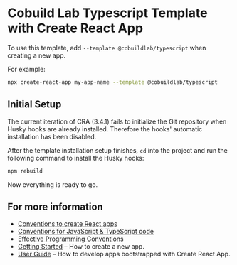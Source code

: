 # Cobuild Lab Typescript Template with Create React App

To use this template, add `--template @cobuildlab/typescript` when creating a new app.

For example:

```bash
npx create-react-app my-app-name --template @cobuildlab/typescript
```

## Initial Setup

The current iteration of CRA (3.4.1) fails to initialize the Git repository when Husky hooks are already installed.
Therefore the hooks' automatic installation has been disabled.

After the template installation setup finishes, `cd` into the project and run the following command to install the Husky hooks:

```bash
npm rebuild
```

Now everything is ready to go.

## For more information

- [Conventions to create React apps](https://cobuildlab.com/development-blog/conventions-to-create-a-react-application)
- [Conventions for JavaScript & TypeScript code](https://cobuildlab.com/development-blog/conventions-for-javascript-typescript-source-code)
- [Effective Programming Conventions](https://cobuildlab.com/development-blog/effective-programming-at-cobuildlab)
- [Getting Started](https://create-react-app.dev/docs/getting-started) – How to create a new app.
- [User Guide](https://create-react-app.dev) – How to develop apps bootstrapped with Create React App.
